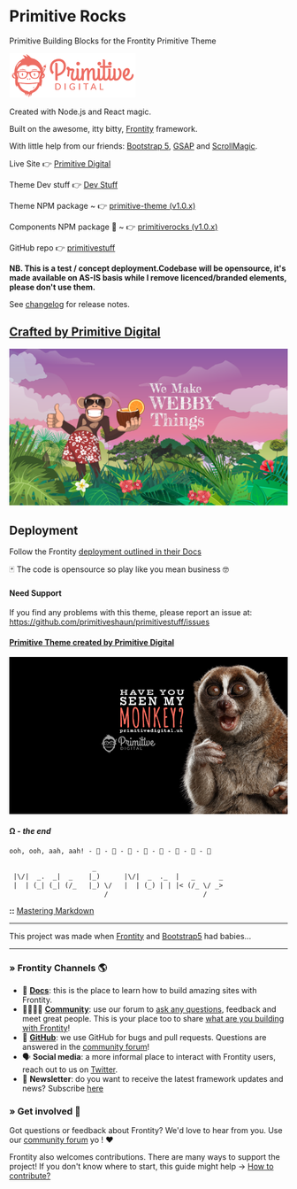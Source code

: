 
# Primitive Rocks
Primitive Building Blocks for the Frontity Primitive Theme

![](https://raw.githubusercontent.com/primitiveshaun/primitivestuff/master/img/punky.png)

Created with Node.js and React magic. 

Built on the awesome, itty bitty, [Frontity](https://frontity.org/) framework.

With little help from our friends: [Bootstrap 5](https://v5.getbootstrap.com/), [GSAP](https://greensock.com/gsap/) and [ScrollMagic](https://scrollmagic.io/). 

Live Site 👉  [Primitive Digital](https://primitivedigital.uk)

Theme Dev stuff 👉  [Dev Stuff](https://dev.primitivedigital.uk)

Theme NPM package ~  👉  [primitive-theme (v1.0.x)](https://www.npmjs.com/package/primitive-theme)

Components NPM package 🎉  ~  👉  [primitiverocks (v1.0.x)](https://www.npmjs.com/package/primitiverocks)

GitHub repo 👉  [primitivestuff](https://github.com/primitiveshaun/primitivestuff)


**NB. This is a test / concept deployment.Codebase will be opensource, it's made available on AS-IS basis while I remove licenced/branded elements, please don't use them.**


See [changelog](CHANGELOG.md) for release notes.


## [Crafted by Primitive Digital](https://primitivedigital.uk)

![](https://raw.githubusercontent.com/primitiveshaun/primitivestuff/master/img/webby.png)


## Deployment

Follow the Frontity [deployment outlined in their Docs](https://docs.frontity.org/installation-and-deploy)


🃏 The code is opensource so play like you mean business 🤓



#### Need Support

If you find any problems with this theme, please report an issue at:  
https://github.com/primitiveshaun/primitivestuff/issues


#### [Primitive Theme created by Primitive Digital](https://primitivedigital.uk)


![](https://raw.githubusercontent.com/primitiveshaun/primitivestuff/master/img/haveyouseenit.jpg)

#### Ω - *the end*

```     
ooh, ooh, aah, aah! - 🐒 - 🐒 - 🐒 - 🐒 - 🐒 - 🐒 - 🐒 - 🐒 
```     

```                    
                     _                                 
 |\/|  _.  _|  _    |_)      |\/|  _  ._  |   _      _ 
 |  | (_| (_| (/_   |_) \/   |  | (_) | | |< (/_ \/ _> 
                        /                        /     

```
**::** [Mastering Markdown](https://guides.github.com/features/mastering-markdown/)


---

This project was made when [Frontity](https://frontity.org/) and [Bootstrap5](https://v5.getbootstrap.com/) had babies...


---

### » Frontity Channels 🌎

- 📖 **[Docs](https://docs.frontity.org)**: this is the place to learn how to build amazing sites with Frontity.
- 👨‍👩‍👧‍👦 **[Community](https://community.frontity.org/)**: use our forum to [ask any questions](https://community.frontity.org/c/dev-talk-questions), feedback and meet great people. This is your place too to share [what are you building with Frontity](https://community.frontity.org/c/showcases)!
- 🐞 **[GitHub](https://github.com/frontity/frontity)**: we use GitHub for bugs and pull requests. Questions are answered in the [community forum](https://community.frontity.org/)!
- 🗣 **Social media**: a more informal place to interact with Frontity users, reach out to us on [Twitter](https://twitter.com/frontity).
- 💌 **Newsletter**: do you want to receive the latest framework updates and news? Subscribe [here](https://frontity.org/)

### » Get involved 🤗

Got questions or feedback about Frontity? We'd love to hear from you. Use our [community forum](https://community.frontity.org) yo ! ❤️

Frontity also welcomes contributions. There are many ways to support the project! If you don't know where to start, this guide might help → [How to contribute?](https://docs.frontity.org/contributing/how-to-contribute)
